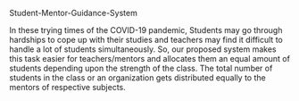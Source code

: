   Student-Mentor-Guidance-System
  
In these trying times of the COVID-19 pandemic, Students may go through hardships to cope up with their studies and
teachers may find it difficult to handle a lot of students simultaneously. So, our proposed system makes this task easier for
teachers/mentors and allocates them an equal amount of students depending upon the strength of the class. The total
number of students in the class or an organization gets distributed equally to the mentors of respective subjects.
